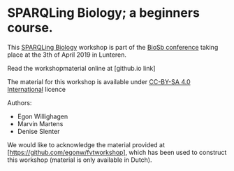 # SPARQLing Biology; a beginners course.

This [SPARQLing Biology](index.md) workshop is part of the [BioSb conference](https://www.bigcat.unimaas.nl/sparqling-biology-breakout-session-at-biosb-2019/) 
taking place at the 3th of April 2019 in Lunteren.

Read the workshopmaterial online at [github.io link]

The material for this workshop is available under [CC-BY-SA 4.0 International](https://creativecommons.org/licenses/by-sa/4.0/legalcode) licence

Authors:

* Egon Willighagen
* Marvin Martens
* Denise Slenter


We would like to acknowledge the material provided at [https://github.com/egonw/fvtworkshop], which has been used to construct this workshop
(material is only available in Dutch).
